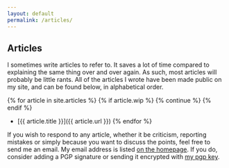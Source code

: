 ```yaml
---
layout: default
permalink: /articles/
---
```


## Articles
I sometimes write articles to refer to. It saves a lot of time compared to
explaining the same thing over and over again. As such, most articles will
probably be little rants. All of the articles I wrote have been made public on
my site, and can be found below, in alphabetical order.

{% for article in site.articles %}
{% if article.wip %}
	{% continue %}
{% endif %}
* [{{ article.title }}]({{ article.url }})
{% endfor %}

If you wish to respond to any article, whether it be criticism, reporting
mistakes or simply because you want to discuss the points, feel free to send me
an email. My email address is listed [on the homepage][home]. If you do,
consider adding a PGP signature or sending it encrypted with [my pgp key][pgp].

[home]: /
[pgp]: http://pgp.mit.edu/pks/lookup?op=vindex&search=0x9ACFE193FFBC1F50
